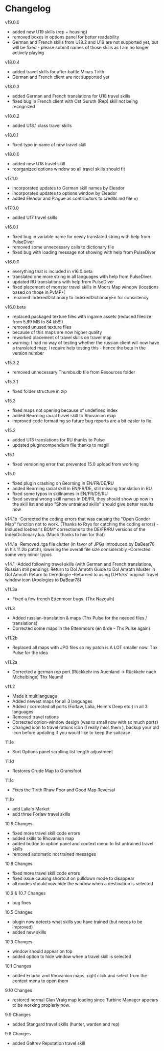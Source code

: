 # Changelog
v19.0.0

- added new U19 skills (rep + housing)
- removed boxes in options panel for better readability
- German and French skills from U18.2 and U19 are not supported yet, but will be fixed - please submit names of those skills as I am no longer actively playing

v18.0.4

- added travel skills for after-battle Minas Tirith
- German and French client are not supported yet

v18.0.3

- added German and French translations for U18 travel skills
- fixed bug in French client with Ost Guruth (Rep) skill not being recognized

v18.0.2

- added U18.1 class travel skills

v18.0.1

- fixed typo in name of new travel skill

v18.0.0

- added new U18 travel skill
- reorganized options window so all travel skills should fit

v17.1.0

- incorporated updates to German skill names by Eleador
- incorporated updates to options window by Eleador
- added Eleador and Plague as contributors to credits.md file =)

v17.0.0

- added U17 travel skills

v16.0.1

- fixed bug in variable name for newly translated string with help from PulseDiver
- removed some unnecessary calls to dictionary file
- fixed bug with loading message not showing with help from PulseDiver

v16.0.0

- everything that is included in v16.0.beta
- translated one more string in all languages with help from PulseDiver
- updated RU translations with help from PulseDiver
- fixed placement of monster travel skills in Moors Map window (locations based on those in PvMP+)
- renamed IndexedDictionary to IndexedDictionaryEn for consistency

v16.0.beta

- replaced packaged texture files with ingame assets (reduced filesize from 5,89 MB to 84 kb!!!)
- removed unused texture files
- because of this maps are now higher quality
- reworked placement of travel skills on travel map
- warning: I had no way of testing whether the russian client will now have a translated map; I require help testing this - hence the beta in the version number

v15.3.2

- removed unnecessary Thumbs.db file from Resources folder

v15.3.1

- fixed folder structure in zip

v15.3

- fixed maps not opening because of undefined index
- added Beorning racial travel skill to Rhovanion map
- improved code formatting so future bug reports are a bit easier to fix

v15.2

- added U13 translations for RU thanks to Pulse
- updated plugincompendium file thanks to magill

v15.1

- fixed versioning error that prevented 15.0 upload from working

v15.0

- fixed plugin crashing on Beorning in EN/FR/DE/RU
- added Beorning racial skill in EN/FR/DE, still missing translation in RU
- fixed some typos in skillnames in EN/FR/DE/RU
- fixed several wrong skill names in DE/FR, they should show up now in the skill list and also "Show untrained skills" should give better results now

v14.1b
-Corrected the coding errors that was causing the "Open Gondor Map" function not to work. (Thanks to Rrys for catching the coding errors)
-Included Icebear's BOM* corrections to the DE/FR/RU versions of the IndexDictionary.lua. (Much thanks to him for that)

v14.1a
-Removed .tga file clutter (in favor of JPGs introduced by DaBear78 in his 11.2b patch), lowering the overall file size considerably
-Corrected some very minor typos

v14.1
-Added following travel skills (with German and French translations, Russian still pending):
Return to Dol Amroth
Guide to Dol Amroth
Muster in Dol Amroth
Return to Derndingle
-Returned to using D.H1cks' original Travel window icon (Apologies to DaBear78)

v11.3a

- Fixed a few french Ettenmoor bugs. (Thx Nazgulh)

v11.3

- Added russian-translation & maps (Thx Pulse for the needed files / translations)
- Corrected some maps in the Ettenmoors (en & de - Thx Pulse again)

v11.2b

- Replaced all maps with JPG files so my patch is A LOT smaller now. Thx Pulse for the idea

v11.2a

- Corrected a german rep port
(Rückkehr ins Auenland -> Rückkehr nach Michelbinge) Thx Neumi!

v11.2

- Made it multilanguage
- Added newest maps for all 3 languages
- Added / corrected all ports (Forlaw, Lalia, Helm's Deep etc.) in all 3 languages
- Removed travel rations
- Corrected option-window design (was to small now with so much ports)
- Changed icon to travel rations icon (I really miss them ), backup your old icon before updating if you would like to keep the suitcase

11.1e

- Sort Options panel scrolling list length adjustment

11.1d

- Restores Crude Map to Gramsfoot

11.1c

- Fixes the Tirith Rhaw Poor and Good Map Reversal

11.1b

- add Lalia's Market
- add three Forlaw travel skills

10.9 Changes

- fixed more travel skill code errors
- added skills to Rhovanion map
- added button to option panel and context menu to list untrained travel skills
- removed automatic not trained messages

10.8 Changes

- fixed more travel skill code errors
- fixed issue causing shortcut on pulldown mode to disappear
- all modes should now hide the window when a destination is selected

10.6 & 10.7 Changes

- bug fixes

10.5 Changes

- plugin now detects what skills you have trained (but needs to be improved)
- added new skills

10.3 Changes

- window should appear on top
- added option to hide window when a travel skill is selected

10.1 Changes

- added Eriador and Rhovanion maps, right click and select from the context menu to open them

9.10 Changes

- restored normal Glan Vraig map loading since Turbine Manager appears to be working proplerly now.

9.9 Changes

- added Stangard travel skills (hunter, warden and rep)

9.8 Changes

- added Galtrev Reputation travel skill
